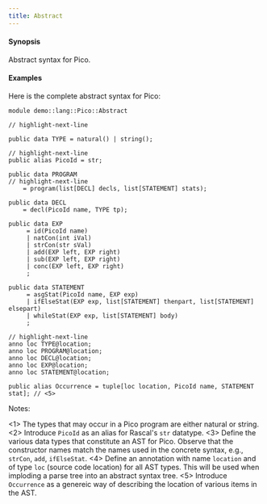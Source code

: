 ```yaml
---
title: Abstract
---
```


#### Synopsis

Abstract syntax for Pico.

#### Examples

Here is the complete abstract syntax for Pico:

```rascal 
module demo::lang::Pico::Abstract

// highlight-next-line

public data TYPE = natural() | string(); 
	  
// highlight-next-line
public alias PicoId = str; 
	  
public data PROGRAM  
// highlight-next-line
    = program(list[DECL] decls, list[STATEMENT] stats);

public data DECL 
    = decl(PicoId name, TYPE tp);

public data EXP 
     = id(PicoId name)
     | natCon(int iVal)
     | strCon(str sVal)
     | add(EXP left, EXP right)
     | sub(EXP left, EXP right)
     | conc(EXP left, EXP right)
     ;
    
public data STATEMENT 
     = asgStat(PicoId name, EXP exp)
     | ifElseStat(EXP exp, list[STATEMENT] thenpart, list[STATEMENT] elsepart)
     | whileStat(EXP exp, list[STATEMENT] body)
     ;

// highlight-next-line
anno loc TYPE@location;
anno loc PROGRAM@location;
anno loc DECL@location;
anno loc EXP@location;
anno loc STATEMENT@location;

public alias Occurrence = tuple[loc location, PicoId name, STATEMENT stat]; // <5>

```

Notes:

<1> The types that may occur in a Pico program are either natural or string.
<2> Introduce `PicoId` as an alias for Rascal's `str` datatype.
<3> Define the various data types that constitute an AST for Pico. Observe that the constructor names match the names used in the concrete syntax, e.g., `strCon`, `add`, `ifElseStat`.
<4> Define an annotation with name `location` and of type `loc` (source code location) for all AST types. This will be used when imploding
    a parse tree into an abstract syntax tree.
<5> Introduce `Occurrence` as a genereic way of describing the location of various items in the AST.

